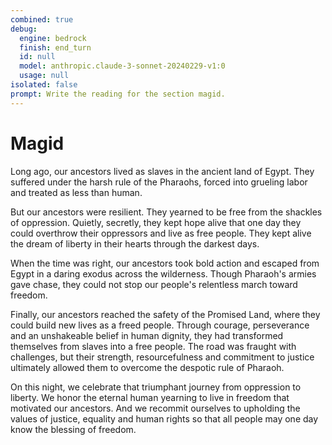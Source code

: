 ```yaml
---
combined: true
debug:
  engine: bedrock
  finish: end_turn
  id: null
  model: anthropic.claude-3-sonnet-20240229-v1:0
  usage: null
isolated: false
prompt: Write the reading for the section magid.
---
```


# Magid

Long ago, our ancestors lived as slaves in the ancient land of Egypt. They suffered under the harsh rule of the Pharaohs, forced into grueling labor and treated as less than human.

But our ancestors were resilient. They yearned to be free from the shackles of oppression. Quietly, secretly, they kept hope alive that one day they could overthrow their oppressors and live as free people. They kept alive the dream of liberty in their hearts through the darkest days.

When the time was right, our ancestors took bold action and escaped from Egypt in a daring exodus across the wilderness. Though Pharaoh's armies gave chase, they could not stop our people's relentless march toward freedom.

Finally, our ancestors reached the safety of the Promised Land, where they could build new lives as a freed people. Through courage, perseverance and an unshakeable belief in human dignity, they had transformed themselves from slaves into a free people. The road was fraught with challenges, but their strength, resourcefulness and commitment to justice ultimately allowed them to overcome the despotic rule of Pharaoh.

On this night, we celebrate that triumphant journey from oppression to liberty. We honor the eternal human yearning to live in freedom that motivated our ancestors. And we recommit ourselves to upholding the values of justice, equality and human rights so that all people may one day know the blessing of freedom.
